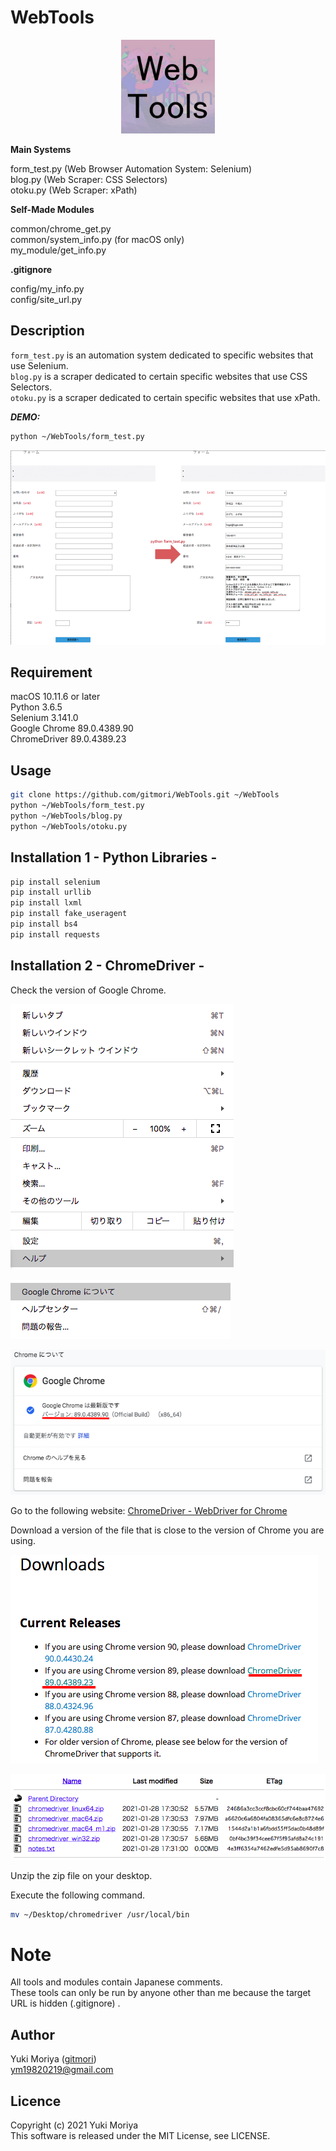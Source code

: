# WebTools

<p align="center">
  <img src="/pict/WebTools.jpg?raw=true" width="150px" alt="Sublime's custom image"/>
</p>

**Main Systems**

form_test.py (Web Browser Automation System: Selenium)  
blog.py (Web Scraper: CSS Selectors)  
otoku.py (Web Scraper: xPath)

**Self-Made Modules**

common/chrome_get.py  
common/system_info.py (for macOS only)  
my_module/get_info.py

**.gitignore**

config/my_info.py  
config/site_url.py

## Description

`form_test.py` is an automation system dedicated to specific websites that use Selenium.  
`blog.py` is a scraper dedicated to certain specific websites that use CSS Selectors.  
`otoku.py` is a scraper dedicated to certain specific websites that use xPath.  

***DEMO:***

```bash
python ~/WebTools/form_test.py
```

![form_test.py DEMO Pict](/pict/form_test.png)

## Requirement

macOS 10.11.6 or later  
Python 3.6.5  
Selenium 3.141.0  
Google Chrome 89.0.4389.90  
ChromeDriver 89.0.4389.23

## Usage

```bash
git clone https://github.com/gitmori/WebTools.git ~/WebTools
python ~/WebTools/form_test.py
python ~/WebTools/blog.py
python ~/WebTools/otoku.py
```

## Installation 1 - Python Libraries -

```bash
pip install selenium  
pip install urllib  
pip install lxml  
pip install fake_useragent  
pip install bs4  
pip install requests  
```

## Installation 2 - ChromeDriver -

Check the version of Google Chrome.

![Google Chrome Ver1](/pict/chromever1.png)

![Google Chrome Ver1](/pict/chromever2.png)

![Google Chrome Ver1](/pict/chromever3.png)

Go to the following website: [ChromeDriver - WebDriver for Chrome](https://chromedriver.chromium.org/downloads)

Download a version of the file that is close to the version of Chrome you are using.

![Google Chrome Ver1](/pict/chromever4.png)

![Google Chrome Ver1](/pict/chromever5.png)

Unzip the zip file on your desktop.

Execute the following command.

```bash
mv ~/Desktop/chromedriver /usr/local/bin  
```

# Note

All tools and modules contain Japanese comments.  
These tools can only be run by anyone other than me because the target URL is hidden (.gitignore) .

## Author

Yuki Moriya ([gitmori](https://github.com/gitmori/))  
ym19820219@gmail.com

## Licence

Copyright (c) 2021 Yuki Moriya  
This software is released under the MIT License, see LICENSE.
